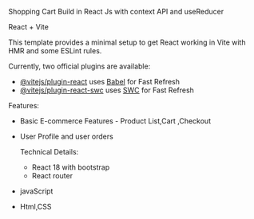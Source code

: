 Shopping Cart Build in React Js with context API and useReducer

React + Vite

This template provides a minimal setup to get React working in Vite with HMR and some ESLint rules.

Currently, two official plugins are available:

- [@vitejs/plugin-react](https://github.com/vitejs/vite-plugin-react/blob/main/packages/plugin-react/README.md) uses [Babel](https://babeljs.io/) for Fast Refresh
- [@vitejs/plugin-react-swc](https://github.com/vitejs/vite-plugin-react-swc) uses [SWC](https://swc.rs/) for Fast Refresh

Features:

- Basic E-commerce Features - Product List,Cart ,Checkout
- User Profile and user orders

  Technical Details:

  - React 18 with bootstrap
  - React router

- javaScript
- Html,CSS
